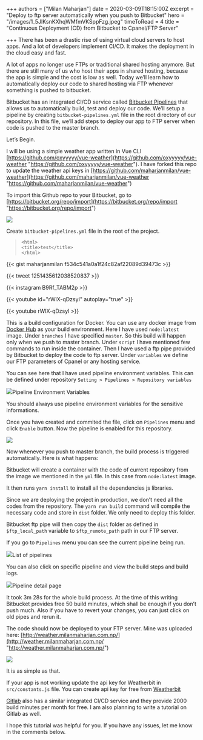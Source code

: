 +++
authors = ["Milan Maharjan"]
date = 2020-03-09T18:15:00Z
excerpt = "Deploy to ftp server automatically when you push to Bitbucket"
hero = "/images/1_5JlKsnKXhqWMfmVKSppFzg.jpeg"
timeToRead = 4
title = "Continuous Deployment (CD) from Bitbucket to Cpanel/FTP Server"

+++
There has been a drastic rise of using virtual cloud servers to host apps. And a lot of developers implement CI/CD. It makes the deployment in the cloud easy and fast.

A lot of apps no longer use FTPs or traditional shared hosting anymore. But there are still many of us who host their apps in shared hosting, because the app is simple and the cost is low as well. Today we’ll learn how to automatically deploy our code to shared hosting via FTP whenever something is pushed to bitbucket.

Bitbucket has an integrated CI/CD service called [Bitbucket Pipelines](https://bitbucket.org/product/features/pipelines) that allows us to automatically build, test and deploy our code. We’ll setup a pipeline by creating `bitbucket-pipelines.yml` file in the root directory of our repository. In this file, we’ll add steps to deploy our app to FTP server when code is pushed to the master branch.

Let’s Begin.

I will be using a simple weather app written in Vue CLI [https://github.com/oxyyyyy/vue-weather](https://github.com/oxyyyyy/vue-weather "https://github.com/oxyyyyy/vue-weather"). I have forked this repo to update the weather api keys in [https://github.com/maharjanmilan/vue-weather](https://github.com/maharjanmilan/vue-weather "https://github.com/maharjanmilan/vue-weather")

To import this Github repo to your Bitbucket, go to [https://bitbucket.org/repo/import](https://bitbucket.org/repo/import "https://bitbucket.org/repo/import")

![](https://cdn-images-1.medium.com/max/1600/1*kSJtVHWDanHc8BDFswIGAA.png)

Create `bitbucket-pipelines.yml` file in the root of the project.

>     <html>
>     <title>test</title>
>     </html>

{{< gist maharjanmilan f534c541a0a1f24c82af22089d39473c >}}

{{< tweet 1251435612038520837 >}}

{{< instagram B9Rf_TABM2p >}}

{{< youtube id="rWlX-qDzsyI" autoplay="true" >}}

{{< youtube rWlX-qDzsyI >}}

This is a build configuration for Docker. You can use any docker image from [Docker Hub](https://hub.docker.com/) as your build environment. Here I have used `node:latest` image. Under `branches` I have specified `master`. So this build will happen only when we push to master branch. Under `script` I have mentioned few commands to run inside the container. Then I have used a ftp pipe provided by Bitbucket to deploy the code to ftp server. Under `variables` we define our FTP parameters of Cpanel or any hosting service.

You can see here that I have used pipeline environment variables. This can be defined under repository `Setting > Pipelines > Repository variables`

![](https://cdn-images-1.medium.com/max/1600/1*WfHAMeAjr1LAeaWynkG6aw.png)Pipeline Environment Variables

You should always use pipeline environment variables for the sensitive informations.

Once you have created and commited the file, click on `Pipelines` menu and click `Enable` button. Now the pipeline is enabled for this repository.

![](https://cdn-images-1.medium.com/max/1600/1*Lx0fApoCXNBrTwmJV1yacQ.png)

Now whenever you push to master branch, the build process is triggered automatically. Here is what happens:

Bitbucket will create a container with the code of current repository from the image we mentioned in the `yml` file. In this case from `node:latest` image.

It then runs `yarn install` to install all the dependencies js libraries.

Since we are deploying the project in production, we don’t need all the codes from the repository. The `yarn run build` command will compile the necessary code and store in `dist` folder. We only need to deploy this folder.

Bitbucket ftp pipe will then copy the `dist` folder as defined in `$ftp_local_path` variable to `$ftp_remote_path` path in our FTP server.

If you go to `Pipelines` menu you can see the current pipeline being run.

![](https://cdn-images-1.medium.com/max/1600/1*5vA1pdqLhXJm_f6JgAMm8A.png)List of pipelines

You can also click on specific pipeline and view the build steps and build logs.

![](https://cdn-images-1.medium.com/max/1600/1*wPmnZyvD6j6nV2qtGgFYWg.png)Pipeline detail page

It took 3m 28s for the whole build process. At the time of this writing Bitbucket provides free 50 build minutes, which shall be enough if you don’t push much. Also if you have to revert your changes, you can just click on old pipes and rerun it.

The code should now be deployed to your FTP server. Mine was uploaded here: [http://weather.milanmaharjan.com.np/](http://weather.milanmaharjan.com.np/ "http://weather.milanmaharjan.com.np/")

![](https://cdn-images-1.medium.com/max/1600/1*rRRs8CeZ_xKh7tHVRK-7-A.png)

It is as simple as that.

If your app is not working update the api key for Weatherbit in `src/constants.js` file. You can create api key for free from [Weatherbit](https://www.weatherbit.io/)

[Gitlab](https://about.gitlab.com/) also has a similar integrated CI/CD service and they provide 2000 build minutes per month for free. I am also planning to write a tutorial on Gitlab as well.

I hope this tutorial was helpful for you. If you have any issues, let me know in the comments below.